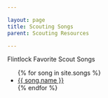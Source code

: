 ```yaml
---

layout: page
title: Scouting Songs
parent: Scouting Resources

---
```


Flintlock Favorite Scout Songs

<ul>
{% for song in site.songs %}
<li>
    <a href="{{ song.url }}">
        {{ song.name }}
    </a>
</li>
{% endfor %}
</ul>